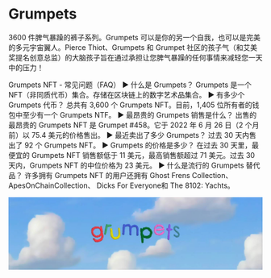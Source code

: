 # Grumpets

3600 件脾气暴躁的裤子系列。Grumpets 可以是你的另一个自我，也可以是完美的多元宇宙翼人。Pierce Thiot、Grumpets 和 Grumpet 社区的孩子气（和艾美奖提名创意总监）的大脑孩子旨在通过承担让您脾气暴躁的任何事情来减轻您一天中的压力！

Grumpets NFT - 常见问题（FAQ）
▶ 什么是 Grumpets？
Grumpets 是一个 NFT（非同质代币）集合。存储在区块链上的数字艺术品集合。
▶ 有多少个 Grumpets 代币？
总共有 3,600 个 Grumpets NFT。目前，1,405 位所有者的钱包中至少有一个 Grumpets NTF。
▶ 最昂贵的 Grumpets 销售是什么？
出售的最昂贵的 Grumpets NFT 是 Grumpet #458。它于 2022 年 6 月 26 日（2 个月前）以 75.4 美元的价格售出。
▶ 最近卖出了多少 Grumpets？
过去 30 天内售出了 92 个 Grumpets NFT。
▶ Grumpets 的价格是多少？
在过去 30 天里，最便宜的 Grumpets NFT 销售额低于 11 美元，最高销售额超过 71 美元。过去 30 天内，Grumpets NFT 的中位价格为 23 美元。
▶ 什么是流行的 Grumpets 替代品？
许多拥有 Grumpets NFT 的用户还拥有 Ghost Frens Collection、 ApesOnChainCollection、 Dicks For Everyone和 The 8102: Yachts。

![nft](unnamed.jpg)
